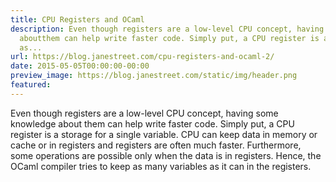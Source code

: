 ```yaml
---
title: CPU Registers and OCaml
description: Even though registers are a low-level CPU concept, having some knowledge
  aboutthem can help write faster code. Simply put, a CPU register is a storage for
  as...
url: https://blog.janestreet.com/cpu-registers-and-ocaml-2/
date: 2015-05-05T00:00:00-00:00
preview_image: https://blog.janestreet.com/static/img/header.png
featured:
---
```


<p>Even though registers are a low-level CPU concept, having some knowledge about
them can help write faster code. Simply put, a CPU register is a storage for a
single variable. CPU can keep data in memory or cache or in registers and
registers are often much faster. Furthermore, some operations are possible only
when the data is in registers. Hence, the OCaml compiler tries to keep as many
variables as it can in the registers.</p>


